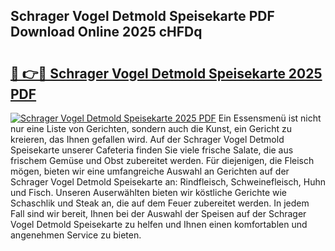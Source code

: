 ## Schrager Vogel Detmold Speisekarte PDF Download Online 2025 cHFDq

# <h2><a href="http://gc9atb.nevu.top/?p=Schrager+Vogel+Detmold+Speisekarte">🔗 👉🔴 Schrager Vogel Detmold Speisekarte 2025 PDF</a></h2>

[![Schrager Vogel Detmold Speisekarte 2025 PDF](https://i.imgur.com/dBaPXMq.png)](http://gc9atb.nevu.top/?p=Schrager+Vogel+Detmold+Speisekarte)
Ein Essensmenü ist nicht nur eine Liste von Gerichten, sondern auch die Kunst, ein Gericht zu kreieren, das Ihnen gefallen wird. Auf der Schrager Vogel Detmold Speisekarte unserer Cafeteria finden Sie viele frische Salate, die aus frischem Gemüse und Obst zubereitet werden. Für diejenigen, die Fleisch mögen, bieten wir eine umfangreiche Auswahl an Gerichten auf der Schrager Vogel Detmold Speisekarte an: Rindfleisch, Schweinefleisch, Huhn und Fisch. Unseren Auserwählten bieten wir köstliche Gerichte wie Schaschlik und Steak an, die auf dem Feuer zubereitet werden. In jedem Fall sind wir bereit, Ihnen bei der Auswahl der Speisen auf der Schrager Vogel Detmold Speisekarte zu helfen und Ihnen einen komfortablen und angenehmen Service zu bieten.

